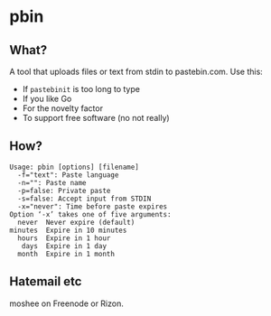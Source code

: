 # pbin
## What?
A tool that uploads files or text from stdin to pastebin.com. Use this:

- If `pastebinit` is too long to type
- If you like Go
- For the novelty factor
- To support free software (no not really)

## How?

```
Usage: pbin [options] [filename]
  -f="text": Paste language
  -n="": Paste name
  -p=false: Private paste
  -s=false: Accept input from STDIN
  -x="never": Time before paste expires
Option ‘-x’ takes one of five arguments:
  never  Never expire (default)
minutes  Expire in 10 minutes
  hours  Expire in 1 hour
   days  Expire in 1 day
  month  Expire in 1 month
```

## Hatemail etc
moshee on Freenode or Rizon.
